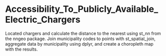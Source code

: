 # Accessibility_To_Publicly_Available_Electric_Chargers
Located chargers and calculate the distance to the nearest using st_nn from the nngeo package. Join municipality codes to points with st_spatial_join, aggregate data by municipality using dplyr, and create a choropleth map with the results.
